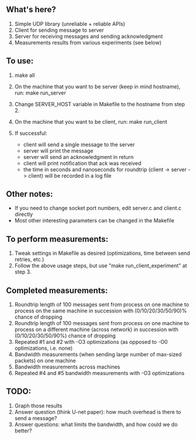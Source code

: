 

## What's here?
1. Simple UDP library (unreliable + reliable APIs)
2. Client for sending message to server
3. Server for receiving messages and sending acknowledgment
4. Measurements results from various experiments (see below)

## To use:

1. make all

2. On the machine that you want to be server (keep in mind hostname), run:
   make run_server

3. Change SERVER_HOST variable in Makefile to the hostname from step 2.

3. On the machine that you want to be client, run:
   make run_client 

4. If successful:
   - client will send a single message to the server
   - server will print the message
   - server will send an acknowledgment in return
   - client will print notification that ack was received
   - the time in seconds and nanoseconds for roundtrip (client -> server -> client) will be recorded in a log file

## Other notes:
- If you need to change socket port numbers, edit server.c and client.c directly
- Most other interesting parameters can be changed in the Makefile

## To perform measurements:
1. Tweak settings in Makefile as desired (optimizations, time between send retries, etc.)
2. Follow the above usage steps, but use "make run_client_experiment" at step 3.

## Completed measurements:
1. Roundtrip length of 100 messages sent from process on one machine to process on the same machine in succession with (0/10/20/30/50/90)% chance of dropping
2. Roundtrip length of 100 messages sent from process on one machine to process on a different machine (across network) in succession with (0/10/20/30/50/90%) chance of dropping
3. Repeated #1 and #2 with -O3 optimizations (as opposed to -O0 optimizations, i.e. none)
4. Bandwidth measurements (when sending large number of max-sized packets) on one machine
5. Bandwidth measurements across machines
6. Repeated #4 and #5 bandwidth measurements with -O3 optimizations

## TODO:
1. Graph those results
2. Answer question (think U-net paper): how much overhead is there to send a message?
3. Answer questions: what limits the bandwidth, and how could we do better?

